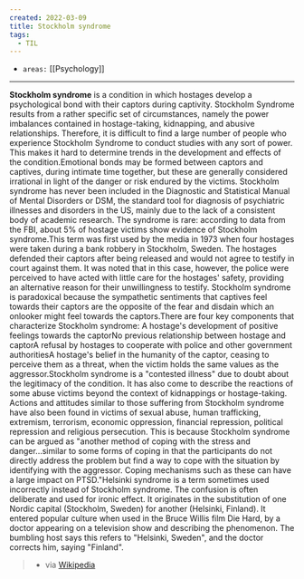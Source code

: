 ```yaml
---
created: 2022-03-09
title: Stockholm syndrome
tags:
  - TIL
---
```


- `areas:` [[Psychology]]

---

**Stockholm syndrome** is a condition in which hostages develop a psychological bond with their captors during captivity. Stockholm Syndrome results from a rather specific set of circumstances, namely the power imbalances contained in hostage-taking, kidnapping, and abusive relationships. Therefore, it is difficult to find a large number of people who experience Stockholm Syndrome to conduct studies with any sort of power. This makes it hard to determine trends in the development and effects of the condition.Emotional bonds may be formed between captors and captives, during intimate time together, but these are generally considered irrational in light of the danger or risk endured by the victims. Stockholm syndrome has never been included in the Diagnostic and Statistical Manual of Mental Disorders or DSM, the standard tool for diagnosis of psychiatric illnesses and disorders in the US, mainly due to the lack of a consistent body of academic research. The syndrome is rare: according to data from the FBI, about 5% of hostage victims show evidence of Stockholm syndrome.This term was first used by the media in 1973 when four hostages were taken during a bank robbery in Stockholm, Sweden. The hostages defended their captors after being released and would not agree to testify in court against them. It was noted that in this case, however, the police were perceived to have acted with little care for the hostages' safety, providing an alternative reason for their unwillingness to testify. Stockholm syndrome is paradoxical because the sympathetic sentiments that captives feel towards their captors are the opposite of the fear and disdain which an onlooker might feel towards the captors.There are four key components that characterize Stockholm syndrome: A hostage's development of positive feelings towards the captorNo previous relationship between hostage and captorA refusal by hostages to cooperate with police and other government authoritiesA hostage's belief in the humanity of the captor, ceasing to perceive them as a threat, when the victim holds the same values as the aggressor.Stockholm syndrome is a "contested illness" due to doubt about the legitimacy of the condition. It has also come to describe the reactions of some abuse victims beyond the context of kidnappings or hostage-taking. Actions and attitudes similar to those suffering from Stockholm syndrome have also been found in victims of sexual abuse, human trafficking, extremism, terrorism, economic oppression, financial repression, political repression and religious persecution. This is because Stockholm syndrome can be argued as "another method of coping with the stress and danger...similar to some forms of coping in that the participants do not directly address the problem but find a way to cope with the situation by identifying with the aggressor. Coping mechanisms such as these can have a large impact on PTSD."Helsinki syndrome is a term sometimes used incorrectly instead of Stockholm syndrome. The confusion is often deliberate and used for ironic effect. It originates in the substitution of one Nordic capital (Stockholm, Sweden) for another (Helsinki, Finland). It entered popular culture when used in the Bruce Willis film Die Hard, by a doctor appearing on a television show and describing the phenomenon. The bumbling host says this refers to "Helsinki, Sweden", and the doctor corrects him, saying "Finland".

> - via [Wikipedia](https://en.wikipedia.org/wiki/Stockholm%20syndrome)
